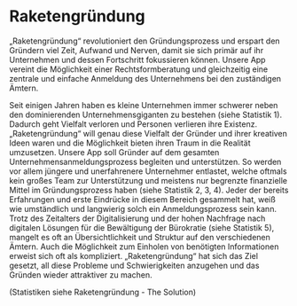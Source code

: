 # Raketengründung
„Raketengründung“ revolutioniert den Gründungsprozess und erspart den Gründern viel Zeit,
Aufwand und Nerven, damit sie sich primär auf ihr Unternehmen und dessen Fortschritt
fokussieren können.
Unsere App vereint die Möglichkeit einer Rechtsformberatung und gleichzeitig eine zentrale
und einfache Anmeldung des Unternehmens bei den zuständigen Ämtern.

Seit einigen Jahren haben es kleine Unternehmen immer schwerer neben den dominierenden
Unternehmensgiganten zu bestehen (siehe Statistik 1). Dadurch geht Vielfalt verloren und
Personen verlieren ihre Existenz.
„Raketengründung“ will genau diese Vielfalt der Gründer und ihrer kreativen Ideen waren und
die Möglichkeit bieten ihren Traum in die Realität umzusetzen.
Unsere App soll Gründer auf dem gesamten Unternehmensanmeldungsprozess begleiten und
unterstützen. So werden vor allem jüngere und unerfahrenere Unternehmer entlastet, welche
oftmals kein großes Team zur Unterstützung und meistens nur begrenzte finanzielle Mittel im
Gründungsprozess haben (siehe Statistik 2, 3, 4).
Jeder der bereits Erfahrungen und erste Eindrücke in diesem Bereich gesammelt hat, weiß wie
umständlich und langwierig solch ein Anmeldungsprozess sein kann. Trotz des Zeitalters der
Digitalisierung und der hohen Nachfrage nach digitalen Lösungen für die Bewältigung der
Bürokratie (siehe Statistik 5), mangelt es oft an Übersichtlichkeit und Struktur auf den
verschiedenen Ämtern. Auch die Möglichkeit zum Einholen von benötigten Informationen
erweist sich oft als kompliziert.
„Raketengründung“ hat sich das Ziel gesetzt, all diese Probleme und Schwierigkeiten
anzugehen und das Gründen wieder attraktiver zu machen.

(Statistiken siehe Raketengründung - The Solution)
